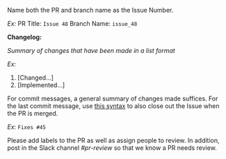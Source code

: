 Name both the PR and branch name as the Issue Number. 

*Ex:* 
PR Title: `Issue 48`
Branch Name: `issue_48`

**Changelog:**

*Summary of changes that have been made in a list format* 

*Ex:* 
1. [Changed...]
2. [Implemented...]

For commit messages, a general summary of changes made suffices. For the last commit message, use [this syntax](https://help.github.com/articles/closing-issues-via-commit-messages/) to also close out the Issue when the PR is merged.

*Ex:* `Fixes #45`

Please add labels to the PR as well as assign people to review. In addition, post in the Slack channel *#pr-review* so that we know a PR needs review.

